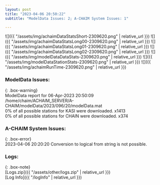 ```yaml
---
layout: post
title: "2023-04-06 20:50:22"
subtitle: "ModelData Issues: 2; A-CHAIM System Issues: 1"

---
```


![]({{ "/assets/img/achaimDataStatsShort-2309620.png" | relative_url }})
![]({{ "/assets/img/achaimDataStatsLong00-2309620.png" | relative_url }})
![]({{ "/assets/img/achaimDataStatsLong01-2309620.png" | relative_url }})
![]({{ "/assets/img/achaimDataStatsLong02-2309620.png" | relative_url }})
![]({{ "/assets/img/modelDataDataStats-2309620.png" | relative_url }})
![]({{ "/assets/img/modelDataStationStats-2309620.png" | relative_url }})
![]({{ "/assets/img/achaimRunTime-2309620.png" | relative_url }})


### ModelData Issues:  
  
{: .box-warning}  
 ModelData report for 06-Apr-2023 20:50:09   
 /home/chaim/ACHAIM_SERVER/A-CHAIM/modelData/2023/096/20/modelData.mat   
 0% of all possible stations for KASI were downloaded. x1413   
 0% of all possible stations for CHAIN were downloaded. x374   
  
### A-CHAIM System Issues:  
  
{: .box-error}  
2023-04-06 20:20:20 Conversion to logical from string is not possible.  

### Logs:  
  
{: .box-note}  
[Logs.zip]({{ "/assets/other/logs.zip" | relative_url }})  
[Log Info]({{ "/logInfo" | relative_url }})  
